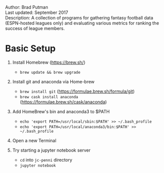 Author: Brad Putman  
Last updated: September 2017  
Description: A collection of programs for gathering fantasy football data (ESPN-hosted leagues only) and evaluating various metrics for ranking the success of league members.  

# Basic Setup
1. Install Homebrew (https://brew.sh/)
    - `brew update && brew upgrade`

2. Install git and anaconda via Home-brew
    - `brew install git` (https://formulae.brew.sh/formula/git)
    - `brew cask install anaconda` (https://formulae.brew.sh/cask/anaconda)

3. Add HomeBrew's bin and anaconda3 to $PATH
    - `echo 'export PATH=/usr/local/sbin:$PATH' >> ~/.bash_profile`
    - `echo 'export PATH=/usr/local/anaconda3/bin:$PATH' >> ~/.bash_profile`

4. Open a new Terminal

5. Try starting a jupyter notebook server
    - `cd` into `jc-penni` directory
    - `jupyter notebook`


